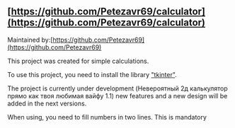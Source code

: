 ## [https://github.com/Petezavr69/calculator](https://github.com/Petezavr69/calculator)

Maintained by:[https://github.com/Petezavr69](https://github.com/Petezavr69)

This project was created for simple calculations.

To use this project, you need to install the library ["tkinter"](https://wiki.python.org/moin/TkInter).

The project is currently under development (Невероятный 2д калькулятор прямо как твоя любимая вайфу 1.1)
new features and a new design will be added in the next versions.

When using, you need to fill numbers in two lines.
This is mandatory
